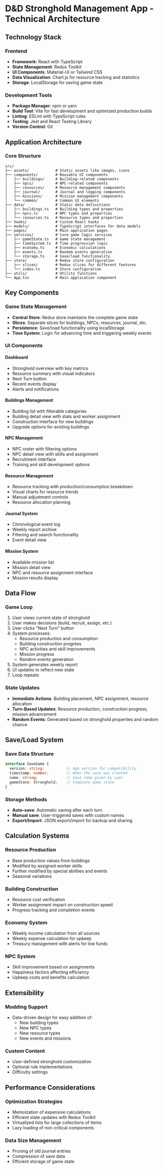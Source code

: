 # D&D Stronghold Management App - Technical Architecture

## Technology Stack

### Frontend
- **Framework**: React with TypeScript
- **State Management**: Redux Toolkit
- **UI Components**: Material-UI or Tailwind CSS
- **Data Visualization**: Chart.js for resource tracking and statistics
- **Storage**: LocalStorage for saving game state

### Development Tools
- **Package Manager**: npm or yarn
- **Build Tool**: Vite for fast development and optimized production builds
- **Linting**: ESLint with TypeScript rules
- **Testing**: Jest and React Testing Library
- **Version Control**: Git

## Application Architecture

### Core Structure
```
src/
├── assets/            # Static assets like images, icons
├── components/        # Reusable UI components
│   ├── buildings/     # Building-related components
│   ├── npcs/          # NPC-related components
│   ├── resources/     # Resource management components
│   ├── journal/       # Journal and logging components
│   ├── missions/      # Mission management components
│   └── common/        # Common UI elements
├── data/              # Static data definitions
│   ├── buildings.ts   # Building types and properties
│   ├── npcs.ts        # NPC types and properties
│   └── resources.ts   # Resource types and properties
├── hooks/             # Custom React hooks
├── models/            # TypeScript interfaces for data models
├── pages/             # Main application pages
├── services/          # Core game logic services
│   ├── gameState.ts   # Game state management
│   ├── timeSystem.ts  # Time progression logic
│   ├── economy.ts     # Economic calculations
│   ├── events.ts      # Random events generation
│   └── storage.ts     # Save/load functionality
├── store/             # Redux store configuration
│   ├── slices/        # Redux slices for different features
│   └── index.ts       # Store configuration
├── utils/             # Utility functions
└── App.tsx            # Main application component
```

## Key Components

### Game State Management
- **Central Store**: Redux store maintains the complete game state
- **Slices**: Separate slices for buildings, NPCs, resources, journal, etc.
- **Persistence**: Save/load functionality using localStorage
- **Time System**: Logic for advancing time and triggering weekly events

### UI Components

#### Dashboard
- Stronghold overview with key metrics
- Resource summary with visual indicators
- Next Turn button
- Recent events display
- Alerts and notifications

#### Buildings Management
- Building list with filterable categories
- Building detail view with stats and worker assignment
- Construction interface for new buildings
- Upgrade options for existing buildings

#### NPC Management
- NPC roster with filtering options
- NPC detail view with skills and assignment
- Recruitment interface
- Training and skill development options

#### Resource Management
- Resource tracking with production/consumption breakdown
- Visual charts for resource trends
- Manual adjustment controls
- Resource allocation planning

#### Journal System
- Chronological event log
- Weekly report archive
- Filtering and search functionality
- Event detail view

#### Mission System
- Available mission list
- Mission detail view
- NPC and resource assignment interface
- Mission results display

## Data Flow

### Game Loop
1. User views current state of stronghold
2. User makes decisions (build, recruit, assign, etc.)
3. User clicks "Next Turn" button
4. System processes:
   - Resource production and consumption
   - Building construction progress
   - NPC activities and skill improvements
   - Mission progress
   - Random events generation
5. System generates weekly report
6. UI updates to reflect new state
7. Loop repeats

### State Updates
- **Immediate Actions**: Building placement, NPC assignment, resource allocation
- **Turn-Based Updates**: Resource production, construction progress, mission advancement
- **Random Events**: Generated based on stronghold properties and random chance

## Save/Load System

### Save Data Structure
```typescript
interface SaveGame {
  version: string;          // App version for compatibility
  timestamp: number;        // When the save was created
  name: string;             // Save name given by user
  gameState: Stronghold;    // Complete game state
}
```

### Storage Methods
- **Auto-save**: Automatic saving after each turn
- **Manual save**: User-triggered saves with custom names
- **Export/Import**: JSON export/import for backup and sharing

## Calculation Systems

### Resource Production
- Base production values from buildings
- Modified by assigned worker skills
- Further modified by special abilities and events
- Seasonal variations

### Building Construction
- Resource cost verification
- Worker assignment impact on construction speed
- Progress tracking and completion events

### Economy System
- Weekly income calculation from all sources
- Weekly expense calculation for upkeep
- Treasury management with alerts for low funds

### NPC System
- Skill improvement based on assignments
- Happiness factors affecting efficiency
- Upkeep costs and benefits calculation

## Extensibility

### Modding Support
- Data-driven design for easy addition of:
  - New building types
  - New NPC types
  - New resource types
  - New events and missions

### Custom Content
- User-defined stronghold customization
- Optional rule implementations
- Difficulty settings

## Performance Considerations

### Optimization Strategies
- Memoization of expensive calculations
- Efficient state updates with Redux Toolkit
- Virtualized lists for large collections of items
- Lazy loading of non-critical components

### Data Size Management
- Pruning of old journal entries
- Compression of save data
- Efficient storage of game state 
